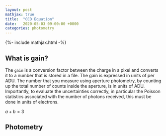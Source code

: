 ```yaml
---
layout: post
mathjax: true
title:  "CCD Equation"
date:   2020-05-03 09:00:00 +0000
categories: photometry
---
```

{%- include mathjax.html -%}

## What is gain?

The `gain` is a conversion factor between the charge in a pixel and converts it to a number that is stored in a file.  The gain is expressed in units of  per ADU.  The number that you measure using aperture photometry, by counting up the total number of counts inside the aperture, is in units of ADU.
Importantly, to evaluate the uncertainties correctly, in particular the Poisson statistics associated with the number of photons received, this must be done in units of electrons.


$a + b = 3$

## Photometry
